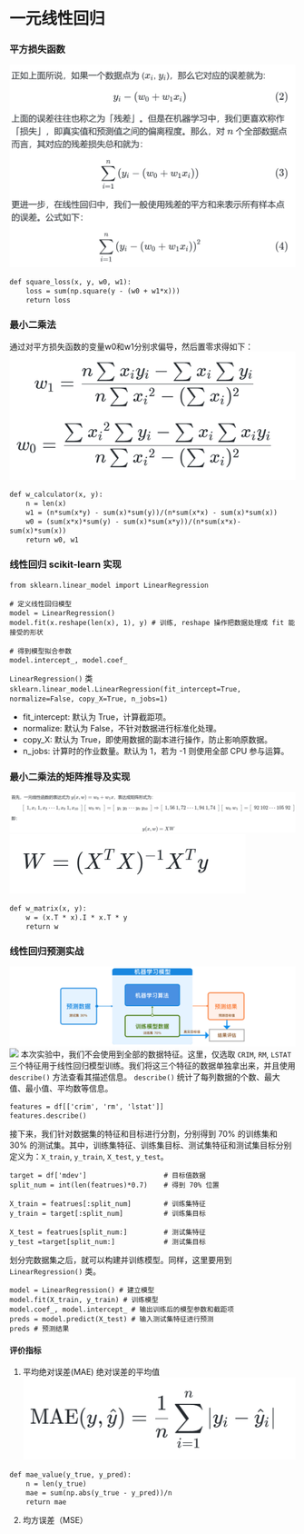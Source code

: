 
# 一元线性回归

### 平方损失函数
![输入图片说明](/imgs/2024-04-29/KizZucoo5Ovmyg0j.png)
```
def square_loss(x, y, w0, w1): 
	loss = sum(np.square(y - (w0 + w1*x))) 
	return loss
```
### 最小二乘法
通过对平方损失函数的变量w0和w1分别求偏导，然后置零求得如下：
![输入图片说明](/imgs/2024-04-29/yyxo6pvX4hUGywqF.png)
```
def w_calculator(x, y): 
	n = len(x) 
	w1 = (n*sum(x*y) - sum(x)*sum(y))/(n*sum(x*x) - sum(x)*sum(x)) 
	w0 = (sum(x*x)*sum(y) - sum(x)*sum(x*y))/(n*sum(x*x)-sum(x)*sum(x)) 
	return w0, w1
```
### 线性回归 scikit-learn 实现

```
from sklearn.linear_model import LinearRegression 

# 定义线性回归模型 
model = LinearRegression() 
model.fit(x.reshape(len(x), 1), y) # 训练, reshape 操作把数据处理成 fit 能接受的形状 

# 得到模型拟合参数 
model.intercept_, model.coef_
```
`LinearRegression()` 类
`sklearn.linear_model.LinearRegression(fit_intercept=True, normalize=False, copy_X=True, n_jobs=1)`

- fit_intercept: 默认为 True，计算截距项。
- normalize: 默认为 False，不针对数据进行标准化处理。
- copy_X: 默认为 True，即使用数据的副本进行操作，防止影响原数据。
- n_jobs: 计算时的作业数量。默认为 1，若为 -1 则使用全部 CPU 参与运算。

### 最小二乘法的矩阵推导及实现
![输入图片说明](/imgs/2024-04-29/1w1kFMMMPmSl5PgQ.png)
![输入图片说明](/imgs/2024-04-29/K0OTcRSS6XlSfBof.png)
```
def w_matrix(x, y): 
	w = (x.T * x).I * x.T * y 
	return w
```
### 线性回归预测实战

![输入图片说明](/imgs/2024-04-29/NlBlrVfcjGifnKnk.png)![](https://doc.shiyanlou.com/document-uid214893labid6102timestamp1531366212104.png)
本次实验中，我们不会使用到全部的数据特征。这里，仅选取 `CRIM`, `RM`, `LSTAT` 三个特征用于线性回归模型训练。我们将这三个特征的数据单独拿出来，并且使用 `describe()` 方法查看其描述信息。 `describe()` 统计了每列数据的个数、最大值、最小值、平均数等信息。
```
features = df[['crim', 'rm', 'lstat']] 
features.describe()
```
接下来，我们针对数据集的特征和目标进行分割，分别得到 70% 的训练集和 30% 的测试集。其中，训练集特征、训练集目标、测试集特征和测试集目标分别定义为：`X_train`, `y_train`, `X_test`, `y_test`。
```
target = df['mdev']                   # 目标值数据
split_num = int(len(featrues)*0.7)    # 得到 70% 位置

X_train = featrues[:split_num]		  # 训练集特征
y_train = target[:split_num]		  # 训练集目标

X_test = featrues[split_num:]         # 测试集特征
y_test =target[split_num:]			  # 测试集目标
```
划分完数据集之后，就可以构建并训练模型。同样，这里要用到 `LinearRegression()` 类。
```
model = LinearRegression() # 建立模型 
model.fit(X_train, y_train) # 训练模型
model.coef_, model.intercept_ # 输出训练后的模型参数和截距项
preds = model.predict(X_test) # 输入测试集特征进行预测 
preds # 预测结果
```
#### 评价指标
1. 平均绝对误差(MAE)
绝对误差的平均值
![输入图片说明](/imgs/2024-04-29/rtxJAQJDoShJSaTP.png)
```
def mae_value(y_true, y_pred): 
	n = len(y_true) 
	mae = sum(np.abs(y_true - y_pred))/n 
	return mae
```
2. 均方误差（MSE）
<!--stackedit_data:
eyJoaXN0b3J5IjpbOTU1MDIxODY4LC0yMDI3MzYxMjAwLC0xMz
U2MTcxMjA2XX0=
-->